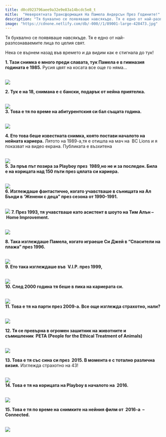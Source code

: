 ```yaml
---
title: d0cd923796aee9a32e9e83a14bcdc5e8_t
mitle:  "Невероятната Трансформация На Памела Андерсън През Годините!"
description: "Тя буквално се появяваше навсякъде. Тя е едно от най-разпознаваемите лица по целия свят. Нека се върнем назад във времето и да видим как е стигнала до тук! 1. Тази сним"
image: "https://cdnone.netlify.com/db/-000//1/89001-large-428473.jpg"
---
```


 <p>Тя буквално се появяваше навсякъде. Тя е едно от най-разпознаваемите лица по целия свят.</p>      <p>Нека се върнем назад във времето и да видим как е стигнала до тук!</p> <p><strong>1. Тази снимка е много преди славата, тук Памела е в гимназия годината е 1985.</strong> Русия цвят на косата все още го няма…</p> <p> <br/><img src="https://cdnone.netlify.com/db/-000//1/89001-large-428473.jpg"/><br/></p>       <p><strong>2. Тук е на 18, снимана е с бански, подарък от нейна приятелка.</strong></p> <p> <br/><img src="https://cdnone.netlify.com/db/-000//1/89001-large-428474.jpg"/><br/> <strong>3. Това е тя по време на абитурентския си бал същата година.</strong></p> <p> <br/><img src="https://cdnone.netlify.com/db/-000//1/89001-large-428475.jpg"/><br/></p> <p> <strong>4. Ето това беше известната снимка, която постави началото на нейната кариера.</strong> Лятото на 1989-а,тя е отишла на мач на  BC Lions и я показват на видео екрана. Публиката е възхитена</p>      <p> <br/><img src="https://cdnone.netlify.com/db/-000//1/89001-large-428476.jpg"/><br/> <strong>5. За пръв път позира за Playboy през  1989,но не и за последен. Била е на корицата над 150 пъти през цялата си кариера.</strong></p> <p> <br/><img src="https://cdnone.netlify.com/db/-000//1/89001-large-428477.jpg"/><br/> <strong>6. Изглеждаше фантастично, когато учавстваше в сънищата на Ал Бънди в ‘Женени с деца” през сезона от 1990-1991.</strong></p> <p> <br/><img src="https://cdnone.netlify.com/db/-000//1/89001-large-428478.gif"/> <strong>7. През 1993, тя учавстваше като асистент в шоуто на Тим Алън – Home Improvement.</strong></p> <p> <br/><img src="https://cdnone.netlify.com/db/-000//1/89001-large-428479.jpg"/><br/></p> <p> <strong>8. Така изглеждаше Памела, когато играеше Си Джей в “Спасители на плажа” през 1996.</strong></p> <p> <br/><img src="https://cdnone.netlify.com/db/-000//1/89001-large-428480.jpg"/><br/> <strong>9. Ето така изглеждаше във  V.I.P. през 1999,</strong></p>      <p> <br/><img src="https://cdnone.netlify.com/db/-000//1/89001-large-428481.jpg"/><br/> <strong>10. След 2000 година тя беше в пика на кариерата си.</strong></p> <p> <br/><img src="https://cdnone.netlify.com/db/-000//1/89001-large-428482.jpg"/><br/> <strong>11. Това е тя на парти през 2009-а. Все още изглежда страхотно, нали?</strong></p> <p> <br/><img src="https://cdnone.netlify.com/db/-000//1/89001-large-428483.jpg"/><br/></p> <p> <strong>12. Тя се превърна в огромен зашитник на животните и съмишленик  PETA (People for the Ethical Treatment of Animals)</strong></p>      <p> <br/><img src="https://cdnone.netlify.com/db/-000//1/89001-large-428484.jpg"/><br/></p> <p><strong>13. Това е тя със сина си през  2015. В момента е с тотално различна визия.</strong> Изглежда страхотно на 43!</p> <p> <br/><img src="https://cdnone.netlify.com/db/-000//1/89001-large-428485.jpg"/><br/> <strong>14. Това е тя на корицата на Playboy в началото на  2016.</strong></p> <p> <br/><img src="https://cdnone.netlify.com/db/-000//1/89001-large-428486.jpg"/><br/></p> <p> <strong>15. Това е тя по време на снимките на нейния филм от  2016-а  – Connected.</strong></p> <p> <br/><img src="https://cdnone.netlify.com/db/-000//1/89001-large-428487.jpg"/><br/></p>       